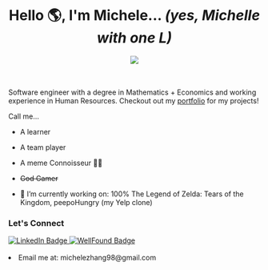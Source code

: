 <h1 align="center">Hello 🌎, I'm Michele... <em>(yes, Michelle with one L)</em></h1>

<div align="center">
  <img src="https://gifdb.com/images/file/lofi-rooftop-study-night-chill-lqcvkej9ymld5zbv.gif">
</div>

<br><br>
Software engineer with a degree in Mathematics + Economics and working experience in Human Resources. Checkout out my <a href="https://mzhanggg.github.io/michelezhangg/">portfolio</a> for my projects!

Call me...
- A learner
- A team player
- A meme Connoisseur 🤌🏻
- <del>God Gamer</del>


- 🔭 I’m currently working on: 100% The Legend of Zelda: Tears of the Kingdom, peepoHungry (my Yelp clone)


### Let's Connect
<div id="badges">
  <a href="https://www.linkedin.com/in/michele-zhang-380417199/">
    <img src="https://img.shields.io/badge/LinkedIn-blue?style=for-the-badge&logo=linkedin&logoColor=white" alt="LinkedIn Badge"/>
  </a>
  <a target="_blank" href="https://wellfound.com/u/michele-zhang-1">
    <img src="https://img.shields.io/badge/wellfound-white?style=for-the-badge&logo=AngelList&logoColor=black" alt="WellFound Badge"/>
  </a>
  <br></br>
  <li>Email me at: michelezhang98@gmail.com</li>
</div>


<!--
**mzhanggg/mzhanggg** is a ✨ _special_ ✨ repository because its `README.md` (this file) appears on your GitHub profile.

Here are some ideas to get you started:

- 🔭 I’m currently working on ...
- 🌱 I’m currently learning ...
- 👯 I’m looking to collaborate on ...
- 🤔 I’m looking for help with ...
- 💬 Ask me about ...
- 📫 How to reach me: ...
- 😄 Pronouns: ...
- ⚡ Fun fact: ...
-->
